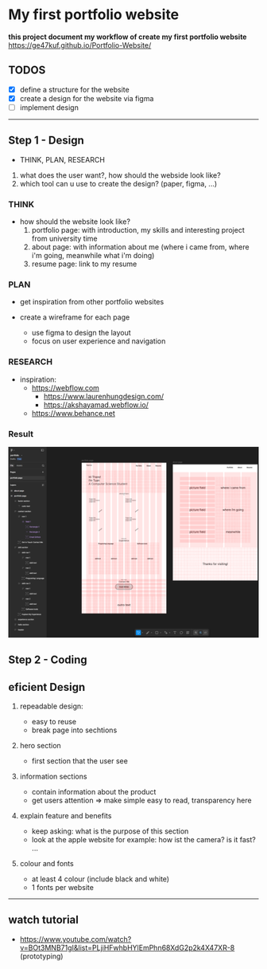 # My first portfolio website

**this project document my workflow of create my first portfolio website**
<https://ge47kuf.github.io/Portfolio-Website/>

## TODOS

- [x] define a structure for the website
- [x] create a design for the website via figma
- [ ] implement design

---

## Step 1 - Design

- THINK, PLAN, RESEARCH

1. what does the user want?, how should the webside look like?
2. which tool can u use to create the design? (paper, figma, ...)

### THINK

- how should the website look like?
  1. portfolio page: with introduction, my skills and interesting project from university time
  2. about page: with information about me (where i came from, where i'm going, meanwhile what i'm doing)
  3. resume page: link to my resume

### PLAN

- get inspiration from other portfolio websites

- create a wireframe for each page
  - use figma to design the layout
  - focus on user experience and navigation

### RESEARCH

- inspiration:
  - <https://webflow.com>
    - <https://www.laurenhungdesign.com/>
    - <https://akshayamad.webflow.io/>
  - <https://www.behance.net>

### Result

![website_structure_v1](docs/image/figma_structure_v1.png)

## Step 2 - Coding

## eficient Design

1. repeadable design:

   - easy to reuse
   - break page into sechtions

2. hero section

   - first section that the user see

3. information sections

   - contain information about the product
   - get users attention => make simple easy to read, transparency here

4. explain feature and benefits

   - keep asking: what is the purpose of this section
   - look at the apple website for example: how ist the camera? is it fast? ...

5. colour and fonts
   - at least 4 colour (include black and white)
   - 1 fonts per website

---

## watch tutorial

- <https://www.youtube.com/watch?v=BOt3MNB71gI&list=PLjiHFwhbHYlEmPhn68XdG2p2k4X47XR-8> (prototyping)
